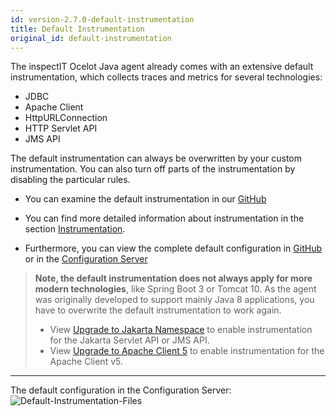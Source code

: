 ```yaml
---
id: version-2.7.0-default-instrumentation
title: Default Instrumentation
original_id: default-instrumentation
---
```

The inspectIT Ocelot Java agent already comes with an extensive default instrumentation, 
which collects traces and metrics for several technologies:

- JDBC
- Apache Client
- HttpURLConnection
- HTTP Servlet API
- JMS API

The default instrumentation can always be overwritten by your custom instrumentation. You can also turn off
parts of the instrumentation by disabling the particular rules.

- You can examine the default instrumentation in our [GitHub](https://github.com/inspectIT/inspectit-ocelot/tree/master/inspectit-ocelot-config/src/main/resources/rocks/inspectit/ocelot/config/default/instrumentation)

- You can find more detailed information about instrumentation in the section [Instrumentation](instrumentation/instrumentation.md).

- Furthermore, you can view the complete default configuration in [GitHub](https://github.com/inspectIT/inspectit-ocelot/tree/master/inspectit-ocelot-config/src/main/resources/rocks/inspectit/ocelot/config/default) 
or in the [Configuration Server](config-server/overview.md)

> **Note, the default instrumentation does not always apply for more modern technologies**, like Spring Boot 3 or Tomcat 10.
> As the agent was originally developed to support mainly Java 8 applications, 
> you have to overwrite the default instrumentation to work again. 
> - View [Upgrade to Jakarta Namespace](default-instrumentation/jakarta.md) to enable instrumentation for the Jakarta Servlet API or JMS API.
> - View [Upgrade to Apache Client 5](default-instrumentation/apache-client5.md) to enable instrumentation for the Apache Client v5.

---
The default configuration in the Configuration Server:
![Default-Instrumentation-Files](assets/default-instrumentation.png )

